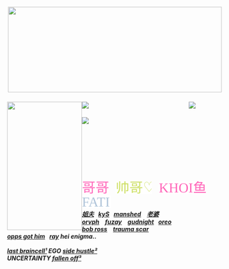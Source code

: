 <br><br><br><br><br><br><br>
<h4 align="center">
  <img src="https://github.com/user-attachments/assets/47ea9ca1-725d-4cda-a702-7e3b938a0f46" width="500" height="200">

</h4>

<h5 align="left">
<img src="https://github.com/user-attachments/assets/d65cd818-2fc3-4150-9571-a73c3679f1fe" width="175" height="300" align="left"></img>
<a href="https://rentry.co/dangerousbeauty"><img src="https://files.catbox.moe/ni5bt9.png" width="240" height="auto" align="left"></img></a>⠀<img src="https://komarev.com/ghpvc/?username=tojifg&color=ff66b9&plastic&label=⠀BEAUTY+COUNT⠀:&base=1000000000"></img>
  <br><br> <img src="https://files.catbox.moe/9skef3.png"width="240" height="auto" align="left"></img>
<br><br><br><br><br><br>
<img src="https://files.catbox.moe/gny306.png" width="220" height= "5" align="left"><br><br>
  
  <a href="https://github.com/bathroombreak/"><img src="https://github.com/tojifg/tojifg/blob/dcfb20e44eba97144a497a6495436283486e6af6/harvey.svg"></img></a> ⠀ <a href="https://github.com/9ANTZ/"><img src="https://github.com/tojifg/tojifg/blob/acaa5dfc48bfbc9cbd34b392f8471016c1cb876b/hc.svg"></img></a> ⠀ <a href="https://github.com/10shadows/"><img src="https://github.com/tojifg/tojifg/blob/acaa5dfc48bfbc9cbd34b392f8471016c1cb876b/khoi.svg"></img></a> ⠀ <a href="https://github.com/eatsleepedge/"><img src="https://github.com/tojifg/tojifg/blob/acaa5dfc48bfbc9cbd34b392f8471016c1cb876b/cati.svg"></img></a>
  <br> <a href="https://github.com/basementjazz/">姐夫</a>⠀<a href="https://github.com/blackbetta/">kyS</a>⠀<a href="https://github.com/vampaku/">manshed</a> ⠀<a href="https://github.com/deepaffection/">老婆</a>
  <br><a href="https://github.com/Ovrpheus/">orvph</a> ⠀<a href="https://github.com/fuziyamas/">fuzay</a> ⠀<a href="https://github.com/njqh/">gudnight</a>⠀<a href="https://github.com/P5royal/">oreo</a>
  <br><a href="https://github.com/dandysworld/">bob ross</a> ⠀<a href="https://github.com/LoveCrime/">trauma scar</a> 
  <br><a href="https://github.com/Ivanvtill/">opps got him</a>⠀<a href="https://github.com/9THNINJA/">ray</a> hei enigma..
  <br><br><a href="https://github.com/junkshot/">last braincell¹</a> EGO <a href="https://github.com/momoayase/">side hustle²</a> <br>UNCERTAINTY <a href="https://github.com/moonchef/">fallen off³</a>
</h5>
<br><br><br><br><br><br><br><br><br><br>
